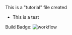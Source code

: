 This is a "tutorial" file created
* This is a test

Build Badge: ![workflow](https://github.com/OziomaEunice/sem/actions/workflows/main.yml/badge.svg)
